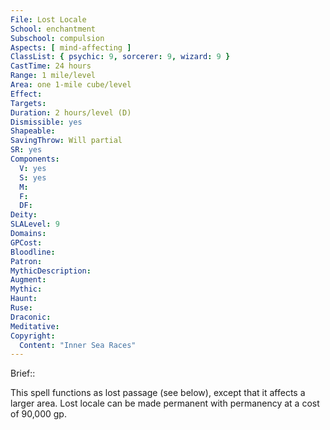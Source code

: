 ```yaml
---
File: Lost Locale
School: enchantment
Subschool: compulsion
Aspects: [ mind-affecting ]
ClassList: { psychic: 9, sorcerer: 9, wizard: 9 }
CastTime: 24 hours
Range: 1 mile/level
Area: one 1-mile cube/level
Effect: 
Targets: 
Duration: 2 hours/level (D)
Dismissible: yes
Shapeable: 
SavingThrow: Will partial
SR: yes
Components:
  V: yes
  S: yes
  M: 
  F: 
  DF: 
Deity: 
SLALevel: 9
Domains: 
GPCost: 
Bloodline: 
Patron: 
MythicDescription: 
Augment: 
Mythic: 
Haunt: 
Ruse: 
Draconic: 
Meditative: 
Copyright:
  Content: "Inner Sea Races"
---
```

Brief:: 

This spell functions as lost passage (see below), except that it affects a larger area. Lost locale can be made permanent with permanency at a cost of 90,000 gp.
